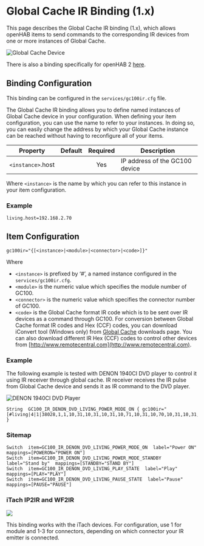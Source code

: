 # Global Cache IR Binding (1.x)

This page describes the Global Cache IR binding (1.x), which allows openHAB items to send commands to the corresponding IR devices from one or more instances of Global Cache. 

![Global Cache Device](http://www.smarthome.com/media/catalog/product/8/1/8115big.jpg)

There is also a binding specifically for openHAB 2 [here](http://docs.openhab.org/addons/bindings/globalcache/readme.html).

## Binding Configuration

This binding can be configured in the `services/gc100ir.cfg` file.

The Global Cache IR binding allows you to define named instances of Global Cache device in your configuration. When defining your item configuration, you can use the name to refer to your instances.  In doing so, you can easily change the address by which your Global Cache instance can be reached without having to reconfigure all of your items.

| Property | Default | Required | Description |
|----------|---------|:--------:|-------------|
| `<instance>`.host |  |   Yes    | IP address of the GC100 device |

Where `<instance>` is the name by which you can refer to this instance in your item configuration.

### Example

```
living.host=192.168.2.70
```

## Item Configuration

```
gc100ir="{[<instance>|<module>|<connector>|<code>]}"
```

Where

* `<instance>` is prefixed by ‘#’, a named instance configured in the `services/gc100ir.cfg`.
* `<module>` is the numeric value which specifies the module number of GC100.
* `<connector>` is the numeric value which specifies the connector number of GC100.
* `<code>` is the Global Cache format IR code which is to be sent over IR devices as a command through GC100. For conversion between Global Cache format IR codes and Hex (CCF) codes, you can download iConvert tool (Windows only) from [Global Cache](http://www.globalcache.com/downloads/) downloads page. You can also download different IR Hex (CCF) codes to control other devices from [http://www.remotecentral.com](http://www.remotecentral.com).

### Example

The following example is tested with DENON 1940CI DVD player to control it using IR receiver through global cache. IR receiver receives the IR pulse from Global Cache device and sends it as IR command to the DVD player.

![DENON 1940CI DVD Player](http://static.trustedreviews.com/94/8d9886/6e1c/7077-dendvd1940bk.jpg)

```
String	GC100_IR_DENON_DVD_LIVING_POWER_MODE_ON	{ gc100ir="[#living|4|1|38028,1,1,10,31,10,31,10,31,10,71,10,31,10,70,10,31,10,31,10,31,10,70,10,70,10,31,10,71,10,31,10,31,10,1765,10,31,10,31,10,31,10,71,10,31,10,31,10,71,10,70,10,71,10,31,10,31,10,70,10,31,10,71,10,71,10,1685,10,31,10,31,10,31,10,71,10,31,10,71,10,31,10,31,10,31,10,70,10,70,10,31,10,71,10,31,10,31,10,1764]" }
```

### Sitemap

```
Switch 	item=GC100_IR_DENON_DVD_LIVING_POWER_MODE_ON  label="Power ON"  mappings=[POWERON="POWER ON"]
Switch 	item=GC100_IR_DENON_DVD_LIVING_POWER_MODE_STANDBY  label="Stand by"  mappings=[STANDBY="STAND BY"]
Switch 	item=GC100_IR_DENON_DVD_LIVING_PLAY_STATE  label="Play"  mappings=[PLAY="PLAY"]
Switch 	item=GC100_IR_DENON_DVD_LIVING_PAUSE_STATE  label="Pause"  mappings=[PAUSE="PAUSE"]
```

### iTach IP2IR and WF2IR

![](http://i0.wp.com/www.globalcache.com/wp-content/uploads/2009/10/iTachIP2IR-medtrans.png?resize=150%2C128)

This binding works with the iTach devices. For configuration, use 1 for module and 1-3 for connectors, depending on which connector your IR emitter is connected.

